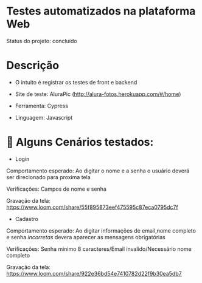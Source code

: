 # Testes automatizados na plataforma Web

<p> 
    Status do projeto: concluído 
</p>

# Descrição

- O intuito é registrar os testes de front e backend

- Site de teste: AluraPic (http://alura-fotos.herokuapp.com/#/home)

- Ferramenta: Cypress 

- Linguagem: Javascript

# :hammer: Alguns Cenários testados:
- Login 

Comportamento esperado: Ao digitar o nome e a senha o usuário deverá ser direcionado para proxima tela

Verificações: Campos de nome e senha 

Gravação da tela: https://www.loom.com/share/55f895873eef475595c87eca0795dc7f

- Cadastro 

Comportamento esperado: Ao digitar informações de email,nome completo e senha *incorretas* devera aparecer as mensagens obrigatórias 

Verificações: Senha minimo 8 caracteres/Email invalido/Necessário nome completo

Gravação da tela: https://www.loom.com/share/922e36bd54e7410782d22f9b30ea5db7
